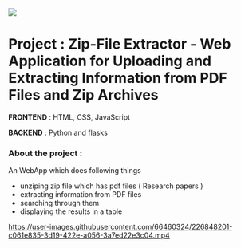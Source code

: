 <img src="https://github.com/Anasooya2601/project/blob/main/banner.png"  />

# Project : Zip-File Extractor - Web Application for Uploading and Extracting Information from PDF Files and Zip Archives

**FRONTEND** : HTML, CSS, JavaScript

 **BACKEND** : Python and flasks

### About the project : 

An WebApp which does following things
- unziping zip file which has pdf files ( Research papers )
- extracting information from PDF files 
- searching through them 
- displaying the results in a table



https://user-images.githubusercontent.com/66460324/226848201-c061e835-3d19-422e-a056-3a7ed22e3c04.mp4

